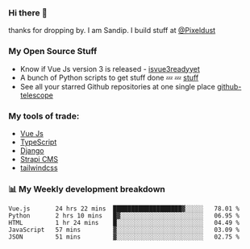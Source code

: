 ### Hi there 👋

thanks for dropping by.
I am Sandip. I build stuff at [@Pixeldust](github.com/pixeldust-in/)

###  **My Open Source Stuff**

 - Know if Vue Js version 3 is released -  [isvue3readyyet](https://github.com/sandiprb/isvue3readyyet)
 - A bunch of Python scripts to get stuff done 💤 💤 [stuff](https://github.com/sandiprb/stuff)
 - See all your starred Github repositories at one single place [github-telescope](https://github.com/sandiprb/github-telescope)



###  **My tools of trade:**
 - [Vue Js](https://github.com/vuejs/vue/)
 - [TypeScript](https://github.com/microsoft/TypeScript)
 - [Django](github.com/django/django)
 - [Strapi CMS](github.com/strapi/strapi)
 - [tailwindcss](https://github.com/tailwindlabs/tailwindcss)


###  📊 **My Weekly development breakdown**
<!--START_SECTION:waka-->
```text
Vue.js       24 hrs 22 mins  ███████████████████▓░░░░░   78.01 % 
Python       2 hrs 10 mins   █▓░░░░░░░░░░░░░░░░░░░░░░░   06.95 % 
HTML         1 hr 24 mins    █░░░░░░░░░░░░░░░░░░░░░░░░   04.49 % 
JavaScript   57 mins         ▓░░░░░░░░░░░░░░░░░░░░░░░░   03.09 % 
JSON         51 mins         ▓░░░░░░░░░░░░░░░░░░░░░░░░   02.75 % 
```
<!--END_SECTION:waka-->
